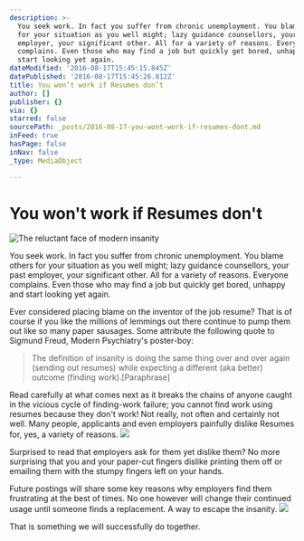 ```yaml
---
description: >-
  You seek work. In fact you suffer from chronic unemployment. You blame others
  for your situation as you well might; lazy guidance counsellors, your past
  employer, your significant other. All for a variety of reasons. Everyone
  complains. Even those who may find a job but quickly get bored, unhappy and
  start looking yet again.
dateModified: '2016-08-17T15:45:15.845Z'
datePublished: '2016-08-17T15:45:26.812Z'
title: You won’t work if Resumes don’t
author: []
publisher: {}
via: {}
starred: false
sourcePath: _posts/2016-08-17-you-wont-work-if-resumes-dont.md
inFeed: true
hasPage: false
inNav: false
_type: MediaObject

---
```

# You won't work if Resumes don't
![The reluctant face of modern insanity](https://the-grid-user-content.s3-us-west-2.amazonaws.com/33688d49-0123-42e9-bc00-1f128d219918.jpg)

You seek work. In fact you suffer from chronic unemployment. You blame others for your situation as you well might; lazy guidance counsellors, your past employer, your significant other. All for a variety of reasons. Everyone complains. Even those who may find a job but quickly get bored, unhappy and start looking yet again.

Ever considered placing blame on the inventor of the job resume? That is of course if you like the millions of lemmings out there continue to pump them out like so many paper sausages. Some attribute the following quote to Sigmund Freud, Modern Psychiatry's poster-boy:

> The definition of insanity is doing the same thing over and over again (sending out resumes) while expecting a different (aka better) outcome (finding work).\[Paraphrase\]

Read carefully at what comes next as it breaks the chains of anyone caught in the vicious cycle of finding-work failure; you cannot find work using resumes because they don't work! Not really, not often and certainly not well. Many people, applicants and even employers painfully dislike Resumes for, yes, a variety of reasons. ![](https://the-grid-user-content.s3-us-west-2.amazonaws.com/d21a2318-a858-4cb5-b3b7-7549f2150a0c.jpg)

Surprised to read that employers ask for them yet dislike them? No more surprising that you and your paper-cut fingers dislike printing them off or emailing them with the stumpy fingers left on your hands.

Future postings will share some key reasons why employers find them frustrating at the best of times. No one however will change their continued usage until someone finds a replacement. A way to escape the insanity.
![](https://the-grid-user-content.s3-us-west-2.amazonaws.com/2cd630e2-9c2a-4f9b-85e3-15ab05fcd71a.jpg)

That is something we will successfully do together.
